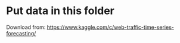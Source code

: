 # Put data in this folder
Download from: https://www.kaggle.com/c/web-traffic-time-series-forecasting/
